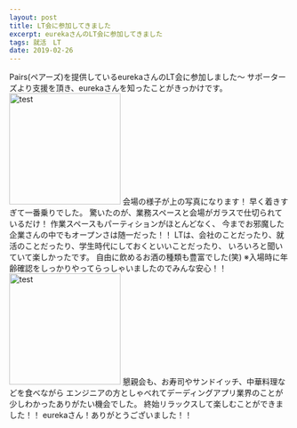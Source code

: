 ```yaml
---
layout: post
title: LT会に参加してきました
excerpt: eurekaさんのLT会に参加してきました
tags: 就活　LT
date: 2019-02-26
---
```


Pairs(ペアーズ)を提供しているeurekaさんのLT会に参加しました～
サポーターズより支援を頂き、eurekaさんを知ったことがきっかけです。
<img src="https://harakeishi.github.io/cms.js-starter/assets/20190226＿2.jpg" alt="test" style="width:200px;">
会場の様子が上の写真になります！
早く着きすぎて一番乗りでした。
驚いたのが、業務スペースと会場がガラスで仕切られているだけ！
作業スペースもパーティションがほとんどなく、
今までお邪魔した企業さんの中でもオープンさは随一だった！！
LTは、会社のことだったり、就活のことだったり、学生時代にしておくといいことだったり、
いろいろと聞いていて楽しかったです。
自由に飲めるお酒の種類も豊富でした(笑)
※入場時に年齢確認をしっかりやってらっしゃいましたのでみんな安心！！
<img src="https://harakeishi.github.io/cms.js-starter/assets/20190226＿1.jpg" alt="test" style="width:200px;">
懇親会も、お寿司やサンドイッチ、中華料理などを食べながら
エンジニアの方としゃべれてデーディングアプリ業界のことが少しわかったありがたい機会でした。
終始リラックスして楽しむことができました！！
eurekaさん！ありがとうございました！！
